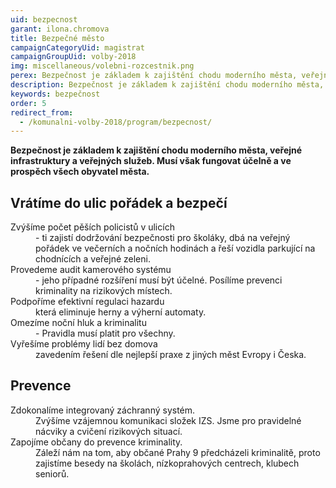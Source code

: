 ```yaml
---
uid: bezpecnost
garant: ilona.chromova
title: Bezpečné město
campaignCategoryUid: magistrat
campaignGroupUid: volby-2018
img: miscellaneous/volebni-rozcestnik.png
perex: Bezpečnost je základem k zajištění chodu moderního města, veřejné infrastruktury a veřejných služeb. Musí však fungovat účelně a ve prospěch všech obyvatel města.
description: Bezpečnost je základem k zajištění chodu moderního města, veřejné infrastruktury a veřejných služeb. Musí však fungovat účelně a ve prospěch všech obyvatel města.
keywords: bezpečnost
order: 5
redirect_from:
  - /komunalni-volby-2018/program/bezpecnost/
---
```


**Bezpečnost je základem k zajištění chodu moderního města, veřejné infrastruktury a veřejných služeb. Musí však fungovat účelně a ve prospěch všech obyvatel města.**

## Vrátíme do ulic pořádek a bezpečí

<dl class="c-program-key-point-list">
    <dt>Zvýšíme počet pěších policistů v ulicích</dt>
	<dd>- ti zajistí dodržování bezpečnosti pro školáky, dbá na veřejný pořádek ve večerních a nočních hodinách a řeší vozidla parkující na chodnících a veřejné zeleni.</dd>
	<dt>Provedeme audit kamerového systému</dt>
	<dd>- jeho případné rozšíření musí být účelné. Posílíme prevenci kriminality na rizikových místech.</dd>
	<dt>Podpoříme efektivní regulaci hazardu</dt>
	<dd>která eliminuje herny a výherní automaty.</dd>
    <dt>Omezíme noční hluk a kriminalitu</dt>
	<dd>- Pravidla musí platit pro všechny.</dd>
    <dt>Vyřešíme problémy lidí bez domova</dt>
	<dd>zavedením řešení dle nejlepší praxe z jiných měst Evropy i Česka.</dd>
</dl>

## Prevence

<dl class="c-program-key-point-list">
    <dt>Zdokonalíme integrovaný záchranný systém.</dt>
    <dd>Zvýšíme vzájemnou komunikaci složek IZS. Jsme pro pravidelné nácviky a cvičení rizikových situací.</dt>
    <dt>Zapojíme občany do prevence kriminality.</dt>
    <dd>Záleží nám na tom, aby občané Prahy 9 předcházeli kriminalitě, proto zajistíme besedy na školách, nízkoprahových centrech, klubech seniorů.</dd>
</dl>